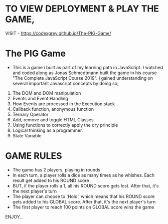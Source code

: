 
# TO VIEW DEPLOYMENT & PLAY THE GAME,
VISIT - https://codexgrey.github.io/The-PIG-Game/

# The PIG Game
* This is a game i built as part of my learning path in JavaScript. I watched and coded along as Jonas Schmedtmann built the game in his course "The Complete JavaScript Course 2019". I gained understanding on several important Javascript concepts by doing so;

1. The DOM and DOM manipulation
2. Events and Event Handling
3. How Events are processed in the Execution stack
4. Callback function, anonymous function
5. Ternary Operator
6. Add, remove and toggle HTML Classes
7. Using functions to correctly apply the dry principle
8. Logical thinking as a programmer.
9. State Variable

# GAME RULES
- The game has 2 players, playing in rounds
- In each turn, a player rolls a dice as many times as he whishes. Each result get added to his ROUND score
- BUT, if the player rolls a 1, all his ROUND score gets lost. After that, it's the next player's turn
- The player can choose to 'Hold', which means that his ROUND score gets added to his GLOBAL score. After that, it's the next player's turn
- The first player to reach 100 points on GLOBAL score wins the game

ENJOY...

